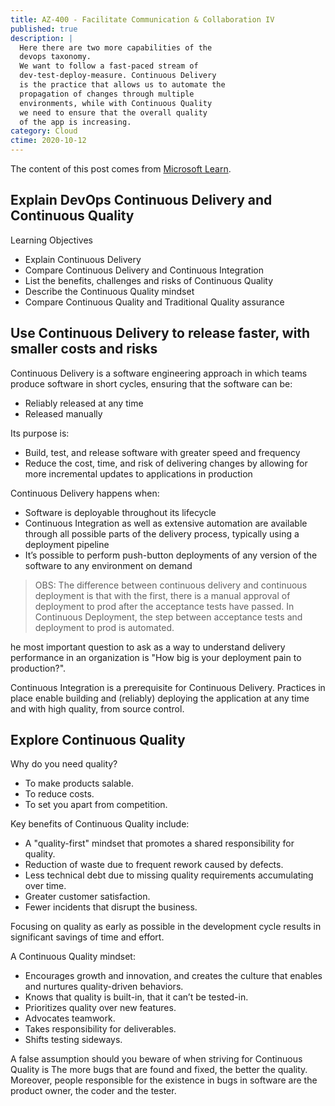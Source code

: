 ```yaml
---
title: AZ-400 - Facilitate Communication & Collaboration IV
published: true
description: |
  Here there are two more capabilities of the
  devops taxonomy.
  We want to follow a fast-paced stream of
  dev-test-deploy-measure. Continuous Delivery
  is the practice that allows us to automate the
  propagation of changes through multiple
  environments, while with Continuous Quality
  we need to ensure that the overall quality
  of the app is increasing.
category: Cloud
ctime: 2020-10-12
---
```


The content of this post comes from [Microsoft Learn](https://docs.microsoft.com/en-us/learn/modules/explain-devops-continous-delivery-quality/).

## Explain DevOps Continuous Delivery and Continuous Quality

Learning Objectives
* Explain Continuous Delivery
* Compare Continuous Delivery and Continuous Integration
* List the benefits, challenges and risks of Continuous Quality
* Describe the Continuous Quality mindset
* Compare Continuous Quality and Traditional Quality assurance

## Use Continuous Delivery to release faster, with smaller costs and risks

Continuous Delivery is a software engineering approach in which teams produce software in short cycles, ensuring that the software can be:

* Reliably released at any time
* Released manually

Its purpose is:
* Build, test, and release software with greater speed and frequency
* Reduce the cost, time, and risk of delivering changes by allowing for more incremental updates to applications in production

Continuous Delivery happens when:

* Software is deployable throughout its lifecycle
* Continuous Integration as well as extensive automation are available through all possible parts of the delivery process, typically using a deployment pipeline
* It’s possible to perform push-button deployments of any version of the software to any environment on demand

> OBS: The difference between continuous delivery and continuous deployment is that with the first, there is a manual approval of deployment to prod after the acceptance tests have passed. In Continuous Deployment, the step between acceptance tests and deployment to prod is automated.

he most important question to ask as a way to understand delivery performance in an organization is "How big is your deployment pain to production?".

Continuous Integration is a prerequisite for Continuous Delivery. Practices in place enable building and (reliably) deploying the application at any time and with high quality, from source control.

## Explore Continuous Quality

Why do you need quality?

* To make products salable.
* To reduce costs.
* To set you apart from competition.
  
Key benefits of Continuous Quality include:

* A "quality-first" mindset that promotes a shared responsibility for quality.
* Reduction of waste due to frequent rework caused by defects.
* Less technical debt due to missing quality requirements accumulating over time.
* Greater customer satisfaction.
* Fewer incidents that disrupt the business.

Focusing on quality as early as possible in the development cycle results in significant savings of time and effort.

A Continuous Quality mindset:

* Encourages growth and innovation, and creates the culture that enables and nurtures quality-driven behaviors.
* Knows that quality is built-in, that it can’t be tested-in.
* Prioritizes quality over new features.
* Advocates teamwork.
* Takes responsibility for deliverables.
* Shifts testing sideways.

A false assumption should you beware of when striving for Continuous Quality is The more bugs that are found and fixed, the better the quality. Moreover, people responsible for the existence in bugs in software are the product owner, the coder and the tester.
